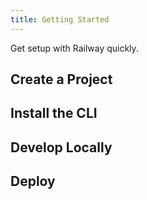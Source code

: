 ```yaml
---
title: Getting Started
---
```


Get setup with Railway quickly.

## Create a Project

## Install the CLI

## Develop Locally

## Deploy
